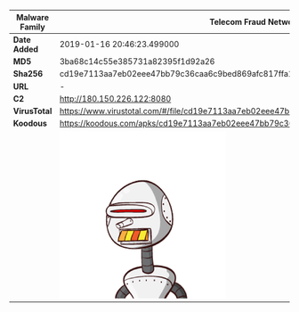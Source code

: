 | Malware Family | Telecom Fraud Network for South Koreans                      |
| -------------- | ------------------------------------------------------------ |
| **Date Added** | 2019-01-16 20:46:23.499000                                                   |
| **MD5**        | 3ba68c14c55e385731a82395f1d92a26                             |
| **Sha256**     | cd19e7113aa7eb02eee47bb79c36caa6c9bed869afc817ffa10873146c7670fe |
| **URL**        | -                                                            |
| **C2**         | http://180.150.226.122:8080 |
| **VirusTotal** | https://www.virustotal.com/#/file/cd19e7113aa7eb02eee47bb79c36caa6c9bed869afc817ffa10873146c7670fe/detection |
| **Koodous**    | https://koodous.com/apks/cd19e7113aa7eb02eee47bb79c36caa6c9bed869afc817ffa10873146c7670fe |
|                | ![](../assets/cd19e7113aa7eb02eee47bb79c36caa6c9bed869afc817ffa10873146c7670fe.png) |